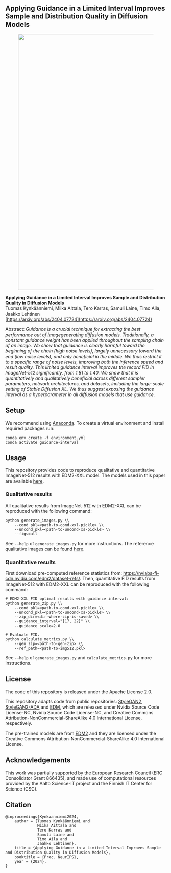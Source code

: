 ## Applying Guidance in a Limited Interval Improves Sample and Distribution Quality in Diffusion Models</sub>

<figure>
    <p align="center">
        <img width="800" src="teaser.png">
        <br>
    </p>
</figure>

**Applying Guidance in a Limited Interval Improves
Sample and Distribution Quality in Diffusion Models**<br>
Tuomas Kynkäänniemi, Miika Aittala, Tero Karras, Samuli Laine, Timo Aila, Jaakko Lehtinen<br>
[https://arxiv.org/abs/2404.07724](https://arxiv.org/abs/2404.07724)<br>

Abstract: _Guidance is a crucial technique for extracting the best performance out of imagegenerating diffusion models. Traditionally, a constant guidance weight has been applied throughout the sampling chain of an image. We show that guidance is clearly harmful toward the beginning of the chain (high noise levels), largely unnecessary toward the end (low noise levels), and only beneficial in the middle. We thus restrict it to a specific range of noise levels, improving both the inference speed and result quality. This limited guidance interval improves the record FID in ImageNet-512 significantly, from 1.81 to 1.40. We show that it is quantitatively and qualitatively beneficial across different sampler parameters, network architectures, and datasets, including the large-scale setting of Stable Diffusion XL. We thus suggest exposing the guidance interval as a hyperparameter in all diffusion models that use guidance._

## Setup

We recommend using [Anaconda](https://www.anaconda.com/). To create a virtual environment and install required packages run:

```
conda env create -f environment.yml
conda activate guidance-interval
```

## Usage

This repository provides code to reproduce qualitative and quantitative ImageNet-512 results with EDM2-XXL model. The models used in this paper are available [here](https://drive.google.com/drive/folders/1FWah_gP3WQ8Aev5xOr8R3D8xYch_eZ0n?usp=sharing).

### Qualitative results

All qualitative results from ImageNet-512 with EDM2-XXL can be reproduced with the following command:

```
python generate_images.py \\
    --cond_pkl=<path-to-cond-xxl-pickle> \\
    --uncond_pkl=<path-to-uncond-xs-pickle> \\
    --figs=all
```

See `--help` of `generate_images.py` for more instructions. The reference qualitative images can be found [here](https://drive.google.com/drive/folders/1nrxg-0LkAePD9HOWotS6q6E9MxpJelNv?usp=sharing).

### Quantitative results

First download pre-computed reference statistics from: https://nvlabs-fi-cdn.nvidia.com/edm2/dataset-refs/. Then, quantitative FID results from ImageNet-512 with EDM2-XXL can be reproduced with the following command:

```
# EDM2-XXL FID optimal results with guidance interval:
python generate_zip.py \\
    --cond_pkl=<path-to-cond-xxl-pickle> \\
    --uncond_pkl=<path-to-uncond-xs-pickle> \\
    --zip_dir=<dir-where-zip-is-saved> \\
    --guidance_interval="[17, 22]" \\
    --guidance_scale=2.0

# Evaluate FID.
python calculate_metrics.py \\
    --gen_zip=<path-to-gen-zip> \\
    --ref_path=<path-to-img512.pkl>
```

See `--help` of `generate_images.py` and `calculate_metrics.py` for more instructions.

## License

The code of this repository is released under the Apache License 2.0.

This repository adapts code from public repositories: [StyleGAN2](https://github.com/NVlabs/stylegan2), [StyleGAN2-ADA](https://github.com/NVlabs/stylegan2-ada-pytorch) and [EDM](https://github.com/NVlabs/edm), which are released under Nvidia Source Code License-NC, Nvidia Source Code License-NC, and Creative Commons Attribution-NonCommercial-ShareAlike 4.0 International License, respectively.

The pre-trained models are from [EDM2](https://github.com/NVlabs/edm2) and they are licensed under the Creative Commons Attribution-NonCommercial-ShareAlike 4.0 International License.

## Acknowledgements

This work was partially supported by the European Research Council (ERC Consolidator Grant 866435), and made use of computational resources provided by the Aalto Science-IT project and the Finnish IT Center for Science (CSC).

## Citation

```
@inproceedings{Kynkaanniemi2024,
    author = {Tuomas Kynkäänniemi and
              Miika Aittala and
              Tero Karras and
              Samuli Laine and
              Timo Aila and
              Jaakko Lehtinen},
    title = {Applying Guidance in a Limited Interval Improves Sample and Distribution Quality in Diffusion Models},
    booktitle = {Proc. NeurIPS},
    year = {2024},
}
```
